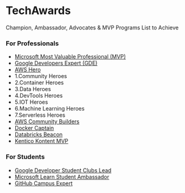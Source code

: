 # TechAwards
Champion, Ambassador, Advocates &amp; MVP Programs List to Achieve

### For Professionals

- [Microsoft Most Valuable Professional (MVP)](https://mvp.microsoft.com/)
- [Google Developers Expert (GDE)](https://developers.google.com/community/experts)
- [AWS Hero](https://aws.amazon.com/developer/community/heroes/)
- 1.Community Heroes
- 2.Container Heroes
- 3.Data Heroes
- 4.DevTools Heroes
- 5.IOT Heroes
- 6.Machine Learning Heroes
- 7.Serverless Heroes
- [AWS Community Builders](https://aws.amazon.com/developer/community/community-builders/)
- [Docker Captain](https://www.docker.com/community/captains)
- [Databricks Beacon](https://databricks.com/discover/beacons)
- [Kentico Kontent MVP](https://kontent.ai/mvp-program)

### For Students

- [Google Developer Student Clubs Lead](https://developers.google.com/community/gdsc/leads)
- [Microsoft Learn Student Ambassador](https://studentambassadors.microsoft.com/)
- [GitHub Campus Expert](https://education.github.com/experts)

